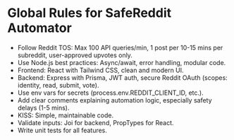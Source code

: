 # Global Rules for SafeReddit Automator

- Follow Reddit TOS: Max 100 API queries/min, 1 post per 10-15 mins per subreddit, user-approved upvotes only.
- Use Node.js best practices: Async/await, error handling, modular code.
- Frontend: React with Tailwind CSS, clean and modern UI.
- Backend: Express with Prisma, JWT auth, secure Reddit OAuth (scopes: identity, read, submit, vote).
- Use env vars for secrets (process.env.REDDIT_CLIENT_ID, etc.).
- Add clear comments explaining automation logic, especially safety delays (1-5 mins).
- KISS: Simple, maintainable code.
- Validate inputs: Joi for backend, PropTypes for React.
- Write unit tests for all features.